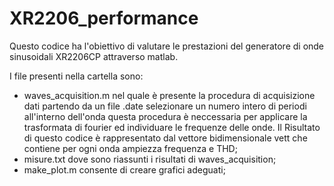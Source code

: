 # XR2206_performance

Questo codice ha l'obiettivo di valutare le prestazioni del generatore di onde sinusoidali XR2206CP attraverso matlab.

I file presenti nella cartella sono:
- waves_acquisition.m  nel quale è presente la procedura di acquisizione dati partendo da un file .date  selezionare un numero intero di periodi all'interno dell'onda questa procedura è neccessaria per applicare la trasformata di fourier ed individuare le frequenze delle onde. Il Risultato di questo codice è rappresentato dal vettore bidimensionale vett che contiene per ogni onda ampiezza frequenza e THD;
- misure.txt dove sono riassunti i risultati di waves_acquisition;
- make_plot.m  consente di creare  grafici adeguati;

